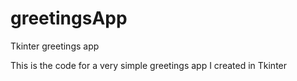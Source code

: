 # greetingsApp
Tkinter greetings app

This is the code for a very simple greetings app I created in Tkinter
